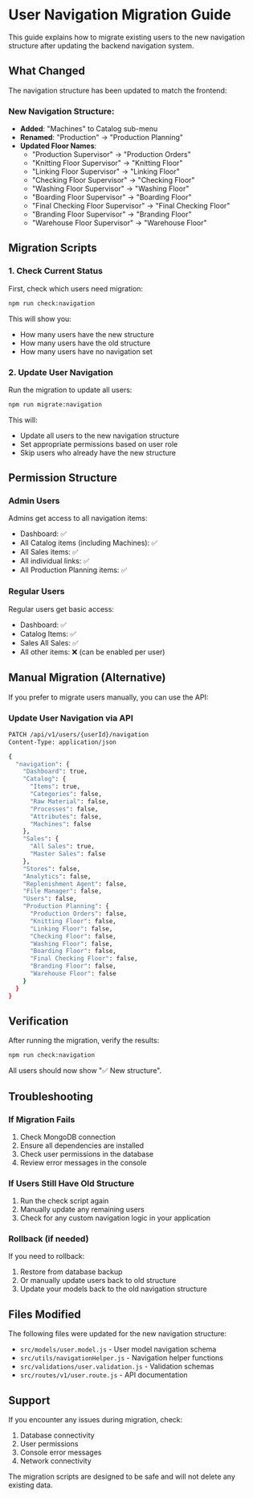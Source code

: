# User Navigation Migration Guide

This guide explains how to migrate existing users to the new navigation structure after updating the backend navigation system.

## What Changed

The navigation structure has been updated to match the frontend:

### New Navigation Structure:
- **Added**: "Machines" to Catalog sub-menu
- **Renamed**: "Production" → "Production Planning"
- **Updated Floor Names**:
  - "Production Supervisor" → "Production Orders"
  - "Knitting Floor Supervisor" → "Knitting Floor"
  - "Linking Floor Supervisor" → "Linking Floor"
  - "Checking Floor Supervisor" → "Checking Floor"
  - "Washing Floor Supervisor" → "Washing Floor"
  - "Boarding Floor Supervisor" → "Boarding Floor"
  - "Final Checking Floor Supervisor" → "Final Checking Floor"
  - "Branding Floor Supervisor" → "Branding Floor"
  - "Warehouse Floor Supervisor" → "Warehouse Floor"

## Migration Scripts

### 1. Check Current Status
First, check which users need migration:

```bash
npm run check:navigation
```

This will show you:
- How many users have the new structure
- How many users have the old structure
- How many users have no navigation set

### 2. Update User Navigation
Run the migration to update all users:

```bash
npm run migrate:navigation
```

This will:
- Update all users to the new navigation structure
- Set appropriate permissions based on user role
- Skip users who already have the new structure

## Permission Structure

### Admin Users
Admins get access to all navigation items:
- Dashboard: ✅
- All Catalog items (including Machines): ✅
- All Sales items: ✅
- All individual links: ✅
- All Production Planning items: ✅

### Regular Users
Regular users get basic access:
- Dashboard: ✅
- Catalog Items: ✅
- Sales All Sales: ✅
- All other items: ❌ (can be enabled per user)

## Manual Migration (Alternative)

If you prefer to migrate users manually, you can use the API:

### Update User Navigation via API
```bash
PATCH /api/v1/users/{userId}/navigation
Content-Type: application/json

{
  "navigation": {
    "Dashboard": true,
    "Catalog": {
      "Items": true,
      "Categories": false,
      "Raw Material": false,
      "Processes": false,
      "Attributes": false,
      "Machines": false
    },
    "Sales": {
      "All Sales": true,
      "Master Sales": false
    },
    "Stores": false,
    "Analytics": false,
    "Replenishment Agent": false,
    "File Manager": false,
    "Users": false,
    "Production Planning": {
      "Production Orders": false,
      "Knitting Floor": false,
      "Linking Floor": false,
      "Checking Floor": false,
      "Washing Floor": false,
      "Boarding Floor": false,
      "Final Checking Floor": false,
      "Branding Floor": false,
      "Warehouse Floor": false
    }
  }
}
```

## Verification

After running the migration, verify the results:

```bash
npm run check:navigation
```

All users should now show "✅ New structure".

## Troubleshooting

### If Migration Fails
1. Check MongoDB connection
2. Ensure all dependencies are installed
3. Check user permissions in the database
4. Review error messages in the console

### If Users Still Have Old Structure
1. Run the check script again
2. Manually update any remaining users
3. Check for any custom navigation logic in your application

### Rollback (if needed)
If you need to rollback:
1. Restore from database backup
2. Or manually update users back to old structure
3. Update your models back to the old navigation structure

## Files Modified

The following files were updated for the new navigation structure:
- `src/models/user.model.js` - User model navigation schema
- `src/utils/navigationHelper.js` - Navigation helper functions
- `src/validations/user.validation.js` - Validation schemas
- `src/routes/v1/user.route.js` - API documentation

## Support

If you encounter any issues during migration, check:
1. Database connectivity
2. User permissions
3. Console error messages
4. Network connectivity

The migration scripts are designed to be safe and will not delete any existing data.
